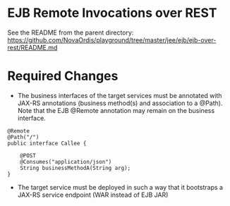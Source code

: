 
# EJB Remote Invocations over REST

See the README from the parent directory: https://github.com/NovaOrdis/playground/tree/master/jee/ejb/ejb-over-rest/README.md

# Required Changes

* The business interfaces of the target services must be annotated with JAX-RS annotations (business method(s) and
  association to a @Path). Note that the EJB @Remote annotation may remain on the business interface.
  
````
@Remote
@Path("/")
public interface Callee {

    @POST
    @Consumes("application/json")
    String businessMethodA(String arg);
}
````

* The target service must be deployed in such a way that it bootstraps a JAX-RS service endpoint (WAR instead of
  EJB JAR)




